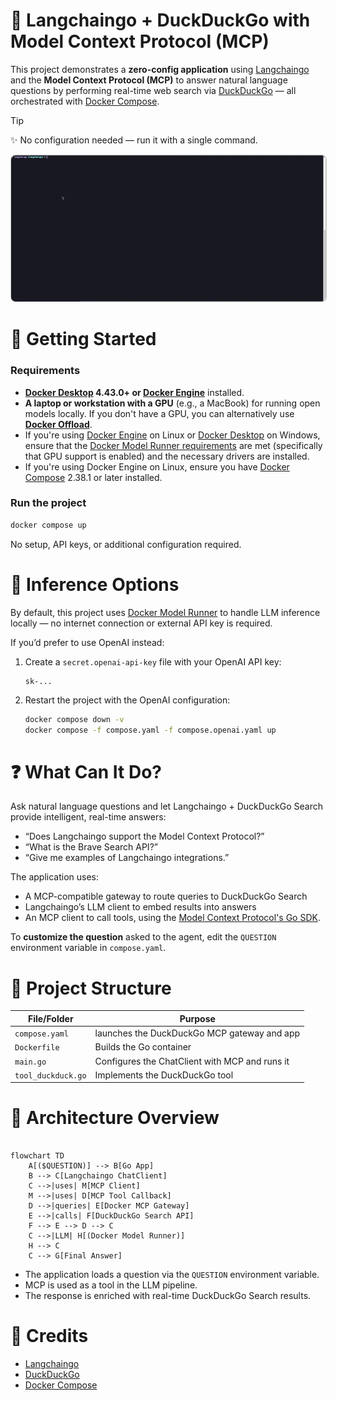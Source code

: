 # 🧠 Langchaingo + DuckDuckGo with Model Context Protocol (MCP)

This project demonstrates a **zero-config application** using [Langchaingo] and
the **Model Context Protocol (MCP)** to answer natural language questions by performing
real-time web search via [DuckDuckGo] — all orchestrated with [Docker Compose].

> [!Tip]
> ✨ No configuration needed — run it with a single command.

<p align="center">
  <img src="demo.gif"
       alt="Langchaingo DuckDuckGo Search Demo"
       style="border: 1px solid #ccc; border-radius: 8px;" />
</p>

# 🚀 Getting Started

### Requirements

+ **[Docker Desktop] 4.43.0+ or [Docker Engine]** installed.
+ **A laptop or workstation with a GPU** (e.g., a MacBook) for running open models locally. If you
  don't have a GPU, you can alternatively use **[Docker Offload]**.
+ If you're using [Docker Engine] on Linux or [Docker Desktop] on Windows, ensure that the
  [Docker Model Runner requirements] are met (specifically that GPU
  support is enabled) and the necessary drivers are installed.
+ If you're using Docker Engine on Linux, ensure you have [Docker Compose] 2.38.1 or later installed.

### Run the project

```sh
docker compose up
```

No setup, API keys, or additional configuration required.

# 🧠 Inference Options

By default, this project uses [Docker Model Runner] to handle LLM inference locally — no internet
connection or external API key is required.

If you’d prefer to use OpenAI instead:

1. Create a `secret.openai-api-key` file with your OpenAI API key:

    ```plaintext
    sk-...
    ```

2. Restart the project with the OpenAI configuration:

    ```sh
    docker compose down -v
    docker compose -f compose.yaml -f compose.openai.yaml up
    ```

# ❓ What Can It Do?

Ask natural language questions and let Langchaingo + DuckDuckGo Search provide intelligent, real-time answers:

+ “Does Langchaingo support the Model Context Protocol?”
+ “What is the Brave Search API?”
+ “Give me examples of Langchaingo integrations.”

The application uses:

+ A MCP-compatible gateway to route queries to DuckDuckGo Search
+ Langchaingo’s LLM client to embed results into answers
+ An MCP client to call tools, using the [Model Context Protocol's Go SDK].

To **customize the question** asked to the agent, edit the `QUESTION` environment variable in `compose.yaml`.

# 🧱 Project Structure

| **File/Folder**          | **Purpose**                                      |
| ------------------------ | ------------------------------------------------ |
| `compose.yaml`           | launches the DuckDuckGo MCP gateway and app |
| `Dockerfile`             | Builds the Go container                 |
| `main.go`                | Configures the ChatClient with MCP and runs it |
| `tool_duckduck.go`       | Implements the DuckDuckGo tool |

# 🔧 Architecture Overview

```mermaid

flowchart TD
    A[($QUESTION)] --> B[Go App]
    B --> C[Langchaingo ChatClient]
    C -->|uses| M[MCP Client]
    M -->|uses| D[MCP Tool Callback]
    D -->|queries| E[Docker MCP Gateway]
    E -->|calls| F[DuckDuckGo Search API]
    F --> E --> D --> C
    C -->|LLM| H[(Docker Model Runner)]
    H --> C
    C --> G[Final Answer]

```

+ The application loads a question via the `QUESTION` environment variable.
+ MCP is used as a tool in the LLM pipeline.
+ The response is enriched with real-time DuckDuckGo Search results.

# 📎 Credits

+ [Langchaingo]
+ [DuckDuckGo]
+ [Docker Compose]

[DuckDuckGo]: https://duckduckgo.com
[Langchaingo]: https://github.com/tmc/langchaingo
[Model Context Protocol's Go SDK]: https://github.com/modelcontextprotocol/go-sdk/
[Docker Compose]: https://github.com/docker/compose
[Docker Desktop]: https://www.docker.com/products/docker-desktop/
[Docker Engine]: https://docs.docker.com/engine/
[Docker Model Runner]: https://docs.docker.com/ai/model-runner/
[Docker Model Runner requirements]: https://docs.docker.com/ai/model-runner/
[Docker Offload]: https://www.docker.com/products/docker-offload/
